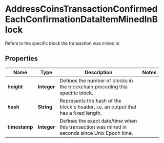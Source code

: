 

# AddressCoinsTransactionConfirmedEachConfirmationDataItemMinedInBlock

Refers to the specific block the transaction was mined in.

## Properties

Name | Type | Description | Notes
------------ | ------------- | ------------- | -------------
**height** | **Integer** | Defines the number of blocks in the blockchain preceding this specific block. | 
**hash** | **String** | Represents the hash of the block&#39;s header, i.e. an output that has a fixed length. | 
**timestamp** | **Integer** | Defines the exact date/time when this transaction was mined in seconds since Unix Epoch time. | 



